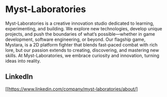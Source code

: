 # Myst-Laboratories

Myst-Laboratories is a creative innovation studio dedicated to learning, experimenting, and building. We explore new technologies, develop unique projects, and push the boundaries of what’s possible—whether in game development, software engineering, or beyond. Our flagship game, Mystara, is a 2D platform fighter that blends fast-paced combat with rich lore, but our passion extends to creating, discovering, and mastering new skills. At Myst-Laboratories, we embrace curiosity and innovation, turning ideas into reality.

## LinkedIn

[[https://www.linkedin.com/company/myst-laboratories/about/]
